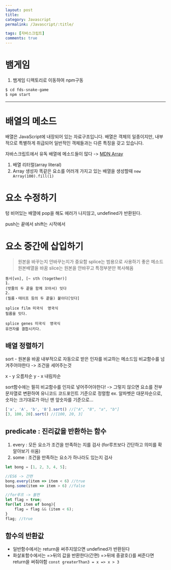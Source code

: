 ```yaml
---
layout: post
title:
category: Javascript
permalink: /Javascript/:title/

tags: [자바스크립트]
comments: true
---
```


# 뱀게임
1. 뱀게임 디렉토리로 이동하여 npm구동

```bash
$ cd fds-snake-game
$ npm start
```

-----

# 배열의 메소드

배열은 JavaScript에 내장되어 있는 자료구조입니다. 배열은 객체의 일종이지만, 내부적으로 특별하게 취급되어 일반적인 객체들과는 다른 특징을 갖고 있습니다.

자바스크립트에서 유독 배열에 메소드들이 많다 -> [MDN Array](https://developer.mozilla.org/ko/docs/Web/JavaScript/Reference/Global_Objects/Array)


1. 배열 리터럴(array literal)
2. Array 생성자
똑같은 요소를 어러개 가지고 있는 배열을 생성할때
`new Array(100).fill(1)`

# 요소 수정하기
텅 비어있는 배열에 pop을 해도 에러가 나지않고, undefined가 반환된다.


push는 끝에서
shift는 시작에서


# 요소 중간에 삽입하기

>원본을 바꾸는지 안바꾸는지가 중요함
splice는 범용으로 사용하기 좋은 메소드
원본배열을 바꿈
slice는 원본을 안바꾸고 특정부분만 복사해옴
```
동사[vn], [~ sth (together)]
1.
(밧줄의 두 끝을 함께 꼬아서) 잇다
2.
(필름・테이프 등의 두 끝을) 붙이다[잇다]

splice film 미국식  영국식
필름을 잇다.

splice genes 미국식  영국식
유전자를 결합시키다.

```


## 배열 정렬하기

sort - 원본을 바꿈
내부적으로 자동으로 받은 인자를 비교하는 메소드임
비교함수를 넘겨주어야한다 -> 조건을 세어주는것

x - y 오름차순
y - x 내림차순

sort함수에는 필히 비교함수를 인자로 넣어주어야한다!
-> 그렇지 않으면 요소를 전부문자열로 변환하여 유니코드 코드포인트 기준으로 정렬함
ex. 알파벳은 대문자순으로, 숫자는 크기대로가 아닌 맨 앞숫자를 기준으로...

```js
['a', 'A', 'b', 'B'].sort() //["A", "B", "a", "b"]
[3, 100, 20].sort() //[100, 20, 3]
```


## predicate : 진리값을 반환하는 함수
1. every : 모든 요소가 조건을 만족하는 지를 검사
(for루프보다 간단하고 의미를 확 알아보기 쉬움)
2. some : 조건을 만족하는 요소가 하나라도 있는지 검사
```js
let bong = [1, 2, 3, 4, 5];

//ES6 -> 간편
bong.every(item => item < 6) //true
bong.some(item => item > 6) //false

//for루프 -> 불편
let flag = true;
for(let item of bong){
	flag = flag && (item < 6);
}
flag; //true
```






## 함수의 반환값
* 일반함수에서는 return을 써주지않으면 undefined가 반환된다
* 화살표함수에서는  =>뒤의 값을 반환한다(간편)
    =>뒤에 중괄호{}를 써준다면 return을 써줘야함
`const greaterThan3 = x => x > 3`
